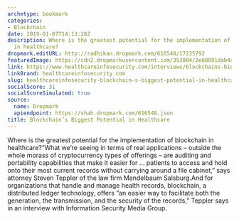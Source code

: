 ```yaml
---
archetype: bookmark
categories:
- Blockchain
date: 2019-01-07T14:13:28Z
description: Where is the greatest potential for the implementation of blockchain
  in healthcare?
dropmark.editURL: http://radhikan.dropmark.com/616548/17235792
featuredImage: https://cdn2.dropmarkusercontent.com/353804/2e68891dab4a3d30c86dbb6b290421ee6881d71889b78ccd894c542b89a75821/thumbnail/blockchain.JPG?Expires=1557430064&Signature=kvXzUbtoPmEsRnfA0aqahkV44TevWRBqt1NrFh2T3yHR~pxojBt7aAE99F-~TqV-qeV3vl4veiVon94W57TAmhC7UuyhoHK5aQ-redhWlGBbtdCKeuY~ifeRF-O~JBCcnzMHBIIXK5G-RsVAvwJrQeIsNkSh8Xop6U1~YhRo01CGpON8Ka8~32L3pYOGqUNRTYDFND2dk0H-Y2G0c8AKXZMnUt7Xcvj-I5AgIXD1LXxsJ436R3l9r8ySmzcjwcaKcw2-BTVsEH9gtnJFT9wv5qvzgf~kUNOSr6FMJuPWbYio9mc8og5JsmraAxt7OE0yyWnCwzJr85VL4TT9VYQoMQ__&Key-Pair-Id=APKAITQYWVEN757ZA4KQ
link: https://www.healthcareinfosecurity.com/interviews/blockchains-biggest-potential-in-healthcare-i-4215
linkBrand: healthcareinfosecurity.com
slug: healthcareinfosecurity-blockchain-s-biggest-potential-in-healthcare
socialScore: 31
socialScoreSimulated: true
source:
  name: Dropmark
  apiendpoint: https://shah.dropmark.com/616548.json
title: Blockchain’s Biggest Potential in Healthcare
---
```

Where is the greatest potential for the implementation of blockchain in healthcare?”What we’re seeing in terms of real applications – outside the whole morass of cryptocurrency types of offerings – are auditing and portability capabilities that make it easier for … patients to access and hold onto their most current records without carrying around a file cabinet,” says attorney Steven Teppler of the law firm Mandelbaum Salsburg.And for organizations that handle and manage health records, blockchain, a distributed ledger technology, offers “an easier way to facilitate both the generation, the transmission, and the security of the records,” Teppler says in an interview with Information Security Media Group.

